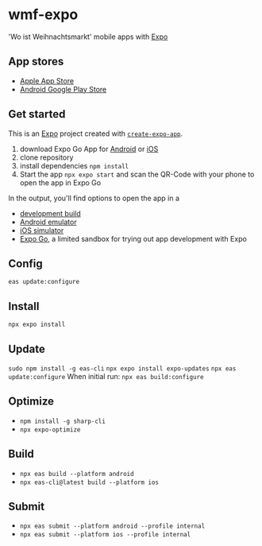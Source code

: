 # wmf-expo
'Wo ist Weihnachtsmarkt' mobile apps with [Expo](https://expo.dev)

## App stores
- [Apple App Store](https://apps.apple.com/de/app/wtf-is-wm/id6738749984)
- [Android Google Play Store](https://play.google.com/store/apps/details?id=com.sannsie.woistweihnachtsmarktinleipzig)

## Get started
This is an [Expo](https://expo.dev) project created with [`create-expo-app`](https://www.npmjs.com/package/create-expo-app).
1. download Expo Go App for [Android](https://play.google.com/store/apps/details?id=host.exp.exponent&referrer=www) or [iOS](https://itunes.apple.com/app/apple-store/id982107779)
2. clone repository
3. install dependencies `npm install`
4. Start the app `npx expo start` and scan the QR-Code with your phone to open the app in Expo Go

In the output, you'll find options to open the app in a

- [development build](https://docs.expo.dev/develop/development-builds/introduction/)
- [Android emulator](https://docs.expo.dev/workflow/android-studio-emulator/)
- [iOS simulator](https://docs.expo.dev/workflow/ios-simulator/)
- [Expo Go](https://expo.dev/go), a limited sandbox for trying out app development with Expo

## Config
`eas update:configure`

## Install
`npx expo install`

## Update
`sudo npm install -g eas-cli`
`npx expo install expo-updates`
`npx eas update:configure`
When initial run:
`npx eas build:configure`

## Optimize 
* `npm install -g sharp-cli`
* `npx expo-optimize`

## Build
* `npx eas build --platform android`
* `npx eas-cli@latest build --platform ios`
 
## Submit
* `npx eas submit --platform android --profile internal`
* `npx eas submit --platform ios --profile internal`
